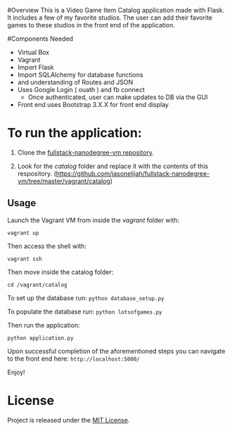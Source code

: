 #Overview
This is a Video Game Item Catalog application made with Flask. It includes a few of my favorite studios. The user can add their favorite games to these studios in the front end of the application.

#Components Needed
- Virtual Box
- Vagrant
- Import Flask
- Import SQLAlchemy for database functions
- and understanding of Routes and JSON
- Uses Google Login ( ouath ) and fb connect
    - Once authenticated, user can make updates to DB via the GUI
- Front end uses Bootstrap 3.X.X for front end display


# To run the application:

1. Clone the [fullstack-nanodegree-vm repository](https://github.com/udacity/fullstack-nanodegree-vm).

2. Look for the *catalog* folder and replace it with the contents of this respository.
   (https://github.com/jasonelijah/fullstack-nanodegree-vm/tree/master/vagrant/catalog)

## Usage

Launch the Vagrant VM from inside the *vagrant* folder with:

`vagrant up`

Then access the shell with:

`vagrant ssh`

Then move inside the catalog folder:

`cd /vagrant/catalog`

To set up the database run:
`python database_setup.py`

To populate the database run:
`python lotsofgames.py`

Then run the application:

`python application.py`

Upon successful completion of the aforementioned steps you can navigate to the front end here:
`http://localhost:5000/`


Enjoy!

# License
Project is released under the [MIT License](http://opensource.org/licenses/MIT).
